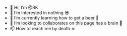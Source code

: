 - 👋 Hi, I’m @RK
- 👀 I’m interested in nothing 😎 
- 🌱 I’m currently learning how to get a beer 🍺 
- 💞️ I’m looking to collaborates on this page has a brain 🧠 
- 📫 How to reach me by death ☠ 

<!---
RK4june/RK4june is a ✨ special ✨ repository because its `README.md` (this file) appears on your GitHub profile.
You can click the Preview link to take a look at your changes.
--->
